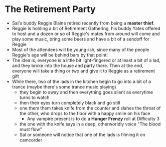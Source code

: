 # The Retirement Party

* Sal's buddy Reggie Blaine retired recently from being a **master thief**.
* Reggie is holding a bit of Retirement Gathering, his buddy Yates offered to host and a dozen or so of Reggie's mates from around will come and play some music, bring some beers and have a bit of a sendoff for Reggie
* Most of the attendees will be young-ish, since many of the people Reggie's age will be behind bars by that point!
* The idea is, everyone is a little bit light-fingered or at least a bit of a lad, and they broke into the house and party there. Then at the end, everyone will take a thing or two and give it to Reggie as a  retirement gift
* While there, two of the lads in the kitchen begin to go into a bit of a trance (maybe there's some trance music playing)
  * they begin to sway and then everything goes silent as everytime turns to watch
  * then their eyes turn completely black and go still 
  * one them them takes knife from the counter and slahes the throat of the other, who drops to the floor with a happy smile on his face
    * Any vampire present is to do a **Hunger Frenzy** roll at Difficulty 3
  * the one with the knife says in a deep, otherworldly voice "The blood must flow"
  * Sal or someone will notice that one of the lads is filming it on camcorder

